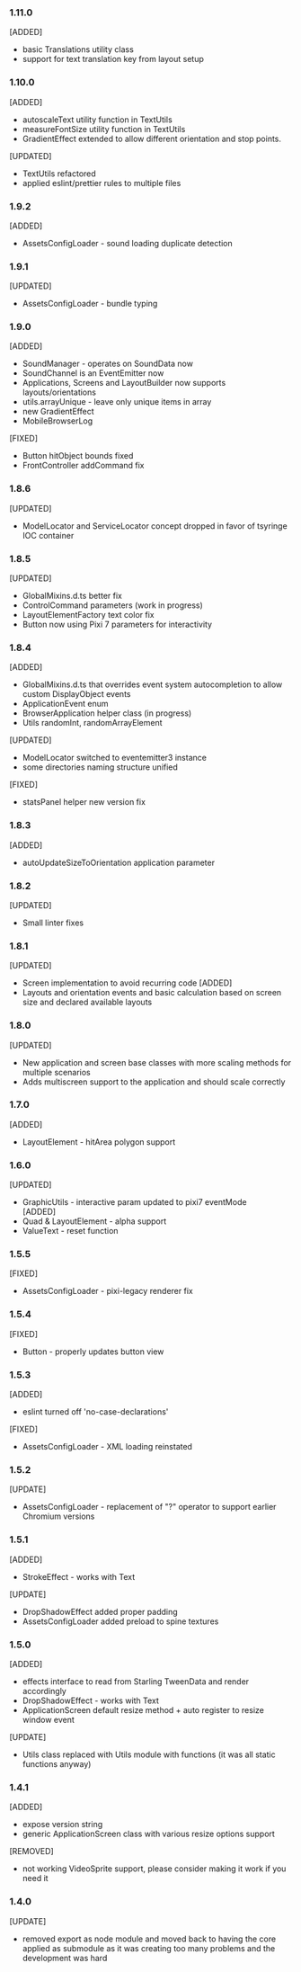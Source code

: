 ### 1.11.0
[ADDED]
- basic Translations utility class
- support for text translation key from layout setup

### 1.10.0
[ADDED]
- autoscaleText utility function in TextUtils
- measureFontSize utility function in TextUtils
- GradientEffect extended to allow different orientation and stop points.

[UPDATED]
- TextUtils refactored
- applied eslint/prettier rules to multiple files

### 1.9.2
[ADDED]
- AssetsConfigLoader - sound loading duplicate detection

### 1.9.1
[UPDATED]
- AssetsConfigLoader - bundle typing

### 1.9.0
[ADDED]
- SoundManager - operates on SoundData now
- SoundChannel is an EventEmitter now
- Applications, Screens and LayoutBuilder now supports layouts/orientations
- utils.arrayUnique - leave only unique items in array
- new GradientEffect
- MobileBrowserLog

[FIXED]
- Button hitObject bounds fixed
- FrontController addCommand fix

### 1.8.6
[UPDATED]
- ModelLocator and ServiceLocator concept dropped in favor of tsyringe IOC container

### 1.8.5
[UPDATED]
- GlobalMixins.d.ts better fix
- ControlCommand parameters (work in progress)
- LayoutElementFactory text color fix
- Button now using Pixi 7 parameters for interactivity

### 1.8.4
[ADDED]
- GlobalMixins.d.ts that overrides event system autocompletion to allow custom DisplayObject events
- ApplicationEvent enum
- BrowserApplication helper class (in progress)
- Utils randomInt, randomArrayElement

[UPDATED]
- ModelLocator switched to eventemitter3 instance
- some directories naming structure unified

[FIXED]
- statsPanel helper new version fix

### 1.8.3
[ADDED]
- autoUpdateSizeToOrientation application parameter

### 1.8.2
[UPDATED]
- Small linter fixes

### 1.8.1
[UPDATED]
- Screen implementation to avoid recurring code
[ADDED]
- Layouts and orientation events and basic calculation based on screen size and declared available layouts

### 1.8.0
[UPDATED]
- New application and screen base classes with more scaling methods for multiple scenarios
- Adds multiscreen support to the application and should scale correctly 

### 1.7.0 
[ADDED]
- LayoutElement - hitArea polygon support

### 1.6.0
[UPDATED]
- GraphicUtils - interactive param updated to pixi7 eventMode   
[ADDED]
- Quad & LayoutElement - alpha support
- ValueText - reset function

### 1.5.5
[FIXED]
- AssetsConfigLoader - pixi-legacy renderer fix 

### 1.5.4
[FIXED]
- Button - properly updates button view

### 1.5.3
[ADDED]
- eslint turned off 'no-case-declarations'

[FIXED]
- AssetsConfigLoader - XML loading reinstated 

### 1.5.2
[UPDATE]
- AssetsConfigLoader - replacement of "?" operator to support earlier Chromium versions

### 1.5.1
[ADDED]
- StrokeEffect - works with Text

[UPDATE]
- DropShadowEffect added proper padding
- AssetsConfigLoader added preload to spine textures


### 1.5.0
[ADDED]
- effects interface to read from Starling TweenData and render accordingly
- DropShadowEffect - works with Text
- ApplicationScreen default resize method + auto register to resize window event

[UPDATE]
- Utils class replaced with Utils module with functions (it was all static functions anyway)


### 1.4.1
[ADDED]
- expose version string
- generic ApplicationScreen class with various resize options support

[REMOVED]
- not working VideoSprite support, please consider making it work if you need it

### 1.4.0
[UPDATE]
- removed export as node module and moved back to having the core applied as submodule as it was creating too many problems and the development was hard
